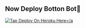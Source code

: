 ## Now Deploy Botton Bot📃
   <a href='https://dashboard.heroku.com/new?template=https://github.com/NjabuloJ/Njabulo-jb' target="_blank"><img alt='Tap Deploy On Heroku Here' src='https://img.shields.io/badge/Deploy To Heroku Here-black?style=for-the-badge&logo=heroku&logoColor=purple'/></a
